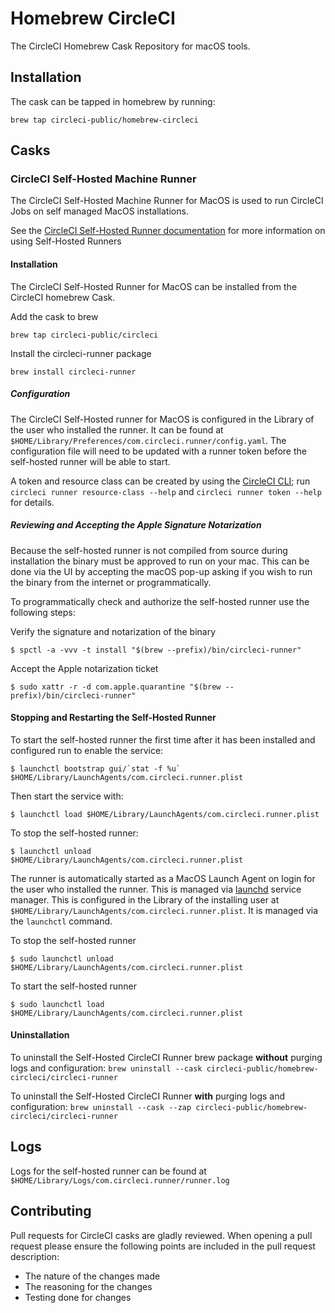 # Homebrew CircleCI

The CircleCI Homebrew Cask Repository for macOS tools.

## Installation

The cask can be tapped in homebrew by running:

`brew tap circleci-public/homebrew-circleci`

## Casks

### CircleCI Self-Hosted Machine Runner

The CircleCI Self-Hosted Machine Runner for MacOS is used to run CircleCI Jobs on self managed MacOS installations. 

See the [CircleCI Self-Hosted Runner documentation](https://circleci.com/docs/runner-overview/) for more information on using Self-Hosted Runners

#### Installation

The CircleCI Self-Hosted Runner for MacOS can be installed from the CircleCI homebrew Cask. 

Add the cask to brew

`brew tap circleci-public/circleci`

Install the circleci-runner package

`brew install circleci-runner`

##### Configuration

The CircleCI Self-Hosted runner for MacOS is configured in the Library of the user who installed the runner. It can be found at `$HOME/Library/Preferences/com.circleci.runner/config.yaml`. The configuration file will need to be updated with a runner token before the self-hosted runner will be able to start.

A token and resource class can be created by using the [CircleCI CLI](https://circleci.com/docs/local-cli/); run `circleci runner resource-class --help` and `circleci runner token --help` for details.


##### Reviewing and Accepting the Apple Signature Notarization

Because the self-hosted runner is not compiled from source during installation the binary must be approved to run on your mac. This can be done via the UI by accepting the macOS pop-up asking if you wish to run the binary from the internet or programmatically.

To programmatically check and authorize the self-hosted runner use the following steps:

Verify the signature and notarization of the binary

`$ spctl -a -vvv -t install "$(brew --prefix)/bin/circleci-runner"`

Accept the Apple notarization ticket

`$ sudo xattr -r -d com.apple.quarantine "$(brew --prefix)/bin/circleci-runner"`

#### Stopping and Restarting the Self-Hosted Runner

To start the self-hosted runner the first time after it has been installed and configured run to enable the service:

```$ launchctl bootstrap gui/`stat -f %u` $HOME/Library/LaunchAgents/com.circleci.runner.plist```

Then start the service with: 

`$ launchctl load $HOME/Library/LaunchAgents/com.circleci.runner.plist`

To stop the self-hosted runner:

`$ launchctl unload $HOME/Library/LaunchAgents/com.circleci.runner.plist`

The runner is automatically started as a MacOS Launch Agent on login for the user who installed the runner. This is managed via [launchd](https://en.wikipedia.org/wiki/Launchd) service manager. This is configured in the Library of the installing user at `$HOME/Library/LaunchAgents/com.circleci.runner.plist`. It is managed via the `launchctl` command.

To stop the self-hosted runner

`$ sudo launchctl unload $HOME/Library/LaunchAgents/com.circleci.runner.plist`

To start the self-hosted runner

`$ sudo launchctl load $HOME/Library/LaunchAgents/com.circleci.runner.plist`

#### Uninstallation

To uninstall the Self-Hosted CircleCI Runner brew package **without** purging logs and configuration:
`brew uninstall --cask circleci-public/homebrew-circleci/circleci-runner`

To uninstall the Self-Hosted CircleCI Runner **with** purging logs and configuration:
`brew uninstall --cask --zap circleci-public/homebrew-circleci/circleci-runner`

## Logs

Logs for the self-hosted runner can be found at `$HOME/Library/Logs/com.circleci.runner/runner.log`

## Contributing

Pull requests for CircleCI casks are gladly reviewed. When opening a pull request please ensure the following points are included in the pull request description:

- The nature of the changes made
- The reasoning for the changes
- Testing done for changes
